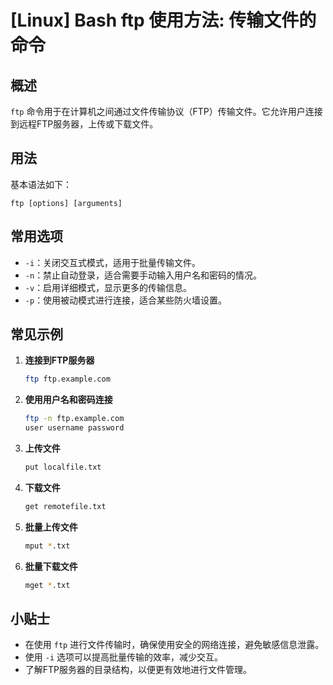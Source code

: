 # [Linux] Bash ftp 使用方法: 传输文件的命令

## 概述
`ftp` 命令用于在计算机之间通过文件传输协议（FTP）传输文件。它允许用户连接到远程FTP服务器，上传或下载文件。

## 用法
基本语法如下：
```
ftp [options] [arguments]
```

## 常用选项
- `-i`：关闭交互式模式，适用于批量传输文件。
- `-n`：禁止自动登录，适合需要手动输入用户名和密码的情况。
- `-v`：启用详细模式，显示更多的传输信息。
- `-p`：使用被动模式进行连接，适合某些防火墙设置。

## 常见示例
1. **连接到FTP服务器**
   ```bash
   ftp ftp.example.com
   ```

2. **使用用户名和密码连接**
   ```bash
   ftp -n ftp.example.com
   user username password
   ```

3. **上传文件**
   ```bash
   put localfile.txt
   ```

4. **下载文件**
   ```bash
   get remotefile.txt
   ```

5. **批量上传文件**
   ```bash
   mput *.txt
   ```

6. **批量下载文件**
   ```bash
   mget *.txt
   ```

## 小贴士
- 在使用 `ftp` 进行文件传输时，确保使用安全的网络连接，避免敏感信息泄露。
- 使用 `-i` 选项可以提高批量传输的效率，减少交互。
- 了解FTP服务器的目录结构，以便更有效地进行文件管理。